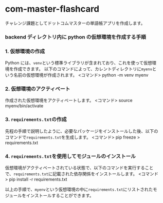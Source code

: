 # com-master-flashcard

チャレンジ課題としてドットコムマスターの単語帳アプリを作成します。

### backend ディレクトリ内に python の仮想環境を作成する手順

### 1. 仮想環境の作成

Python には、`venv`という標準ライブラリが含まれており、これを使って仮想環境を作成できます。
以下のコマンドによって、カレントディレクトリに`myenv`という名前の仮想環境が作成されます。
<コマンド>
python -m venv myenv

### 2. 仮想環境のアクティベート

作成された仮想環境をアクティベートします。
<コマンド>
source myenv/bin/activate

### 3. `requirements.txt`の作成

先程の手順で説明したように、必要なパッケージをインストールした後、以下のコマンドで`requirements.txt`を生成します。
<コマンド>
pip freeze > requirements.txt

### 4. `requirements.txt`を使用してモジュールのインストール

仮想環境がアクティベートされている状態で、以下のコマンドを実行することで、`requirements.txt`に記載された依存関係をインストールします。
<コマンド>
pip install -r requirements.txt

以上の手順で、`myenv`という仮想環境の中に`requirements.txt`にリストされたモジュールをインストールすることができます。
